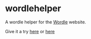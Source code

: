 # wordlehelper

A wordle helper for the [Wordle](https://www.powerlanguage.co.uk/wordle/) website.

Give it a try [here](https://wordlehelper.jak.onl/) or [here](https://wordlehelper.isnow.online/)